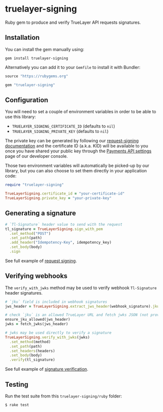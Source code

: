 # truelayer-signing

Ruby gem to produce and verify TrueLayer API requests signatures.

## Installation

You can install the gem manually using:

```shell
gem install truelayer-signing
```

Alternatively you can add it to your `Gemfile` to install it with Bundler:

```ruby
source "https://rubygems.org"

gem "truelayer-signing"
```

## Configuration

You will need to set a couple of environment variables in order to be able to use this library:

* `TRUELAYER_SIGNING_CERTIFICATE_ID` (defaults to `nil`)
* `TRUELAYER_SIGNING_PRIVATE_KEY` (defaults to `nil`)

The private key can be generated by following our [request-signing documentation] and the
certificate ID (a.k.a. KID) will be available to you once you have shared your public key through
the [Payments API settings] page of our developer console.

Those two environment variables will automatically be picked-up by our library, but you can also
choose to set them directly in your application code:

```ruby
require "truelayer-signing"

TrueLayerSigning.certificate_id = "your-certificate-id"
TrueLayerSigning.private_key = "your-private-key"
```

## Generating a signature

```ruby
# `Tl-Signature` header value to send with the request
tl_signature = TrueLayerSigning.sign_with_pem
  .set_method("POST")
  .set_path(path)
  .add_header("Idempotency-Key", idempotency_key)
  .set_body(body)
  .sign
```

See full example of [request signing].

## Verifying webhooks

The `verify_with_jwks` method may be used to verify webhook `Tl-Signature` header signatures.

```ruby
# `jku` field is included in webhook signatures
jws_header = TrueLayerSigning.extract_jws_header(webhook_signature).jku

# check `jku` is an allowed TrueLayer URL and fetch jwks JSON (not provided by this library)
ensure_jku_allowed(jws_header)
jwks = fetch_jwks(jws_header)

# jwks may be used directly to verify a signature
TrueLayerSigning.verify_with_jwks(jwks)
  .set_method(method)
  .set_path(path)
  .set_headers(headers)
  .set_body(body)
  .verify(tl_signature)
```

See full example of [signature verification].

## Testing

Run the test suite from this `truelayer-signing/ruby` folder:

```sh
$ rake test
```

[request-signing documentation]: https://docs.truelayer.com/docs/sign-your-requests-for-payments-v3#generate-a-signing-key-pair
[Payments API settings]: https://console.truelayer.com/payments/v3/settings
[request signing]: examples/sign-request
[signature verification]: examples/webhook-server
